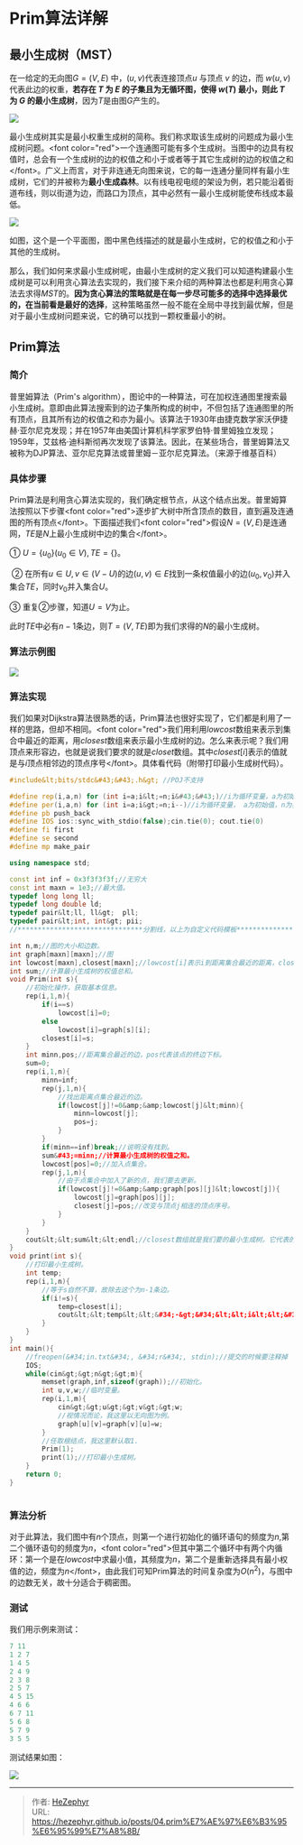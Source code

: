 # Prim算法详解

## 最小生成树（MST）

在一给定的无向图$G = (V, E)$ 中，$(u, v)$代表连接顶点$u$ 与顶点 $v$ 的边，而 $w(u, v)$ 代表此边的权重，**若存在 $T$ 为 $E$ 的子集且为无循环图，使得 $w(T)$ 最小，则此 $T$ 为 $G$ 的最小生成树**，因为$T$是由图$G$产生的。

![](https://raw.githubusercontent.com/unique-pure/NewPicGoLibrary/main/img/2020081109252713.png)


最小生成树其实是最小权重生成树的简称。我们称求取该生成树的问题成为最小生成树问题。&lt;font color=&#34;red&#34;&gt;一个连通图可能有多个生成树。当图中的边具有权值时，总会有一个生成树的边的权值之和小于或者等于其它生成树的边的权值之和&lt;/font&gt;。广义上而言，对于非连通无向图来说，它的每一连通分量同样有最小生成树，它们的并被称为**最小生成森林**。以有线电视电缆的架设为例，若只能沿着街道布线，则以街道为边，而路口为顶点，其中必然有一最小生成树能使布线成本最低。

![](https://raw.githubusercontent.com/unique-pure/NewPicGoLibrary/main/img/format%2Cpng-20231125214418948.png)

如图，这个是一个平面图，图中黑色线描述的就是最小生成树，它的权值之和小于其他的生成树。

那么，我们如何来求最小生成树呢，由最小生成树的定义我们可以知道构建最小生成树是可以利用贪心算法去实现的，我们接下来介绍的两种算法也都是利用贪心算法去求得$MST$的。**因为贪心算法的策略就是在每一步尽可能多的选择中选择最优的，在当前看是最好的选择**，这种策略虽然一般不能在全局中寻找到最优解，但是对于最小生成树问题来说，它的确可以找到一颗权重最小的树。

## Prim算法

### 简介

普里姆算法（Prim&#39;s algorithm），图论中的一种算法，可在加权连通图里搜索最小生成树。意即由此算法搜索到的边子集所构成的树中，不但包括了连通图里的所有顶点，且其所有边的权值之和亦为最小。该算法于1930年由捷克数学家沃伊捷赫·亚尔尼克发现；并在1957年由美国计算机科学家罗伯特·普里姆独立发现；1959年，艾兹格·迪科斯彻再次发现了该算法。因此，在某些场合，普里姆算法又被称为DJP算法、亚尔尼克算法或普里姆－亚尔尼克算法。（来源于维基百科）

### 具体步骤

Prim算法是利用贪心算法实现的，我们确定根节点，从这个结点出发。普里姆算法按照以下步骤&lt;font color=&#34;red&#34;&gt;逐步扩大树中所含顶点的数目，直到遍及连通图的所有顶点&lt;/font&gt;。下面描述我们&lt;font color=&#34;red&#34;&gt;假设$N=(V,E)$是连通网，$TE$是$N$上最小生成树中边的集合&lt;/font&gt;。

   ①  $U=\{u_0\}(u_0∈V) ,TE= \{\}$。

​    ②  在所有$u∈U,v∈(V-U)$的边$(u,v)∈E$找到一条权值最小的边$(u_0,v_0)$并入集合$TE$，同时$v_0$并入集合$U$。

   ③  重复②步骤，知道$U=V$为止。

此时$TE$中必有$n-1$条边，则$T=(V,TE)$即为我们求得的$N$的最小生成树。

### 算法示例图

![](https://raw.githubusercontent.com/unique-pure/NewPicGoLibrary/main/img/watermark%2Ctype_ZmFuZ3poZW5naGVpdGk%2Cshadow_10%2Ctext_aHR0cHM6Ly9ibG9nLmNzZG4ubmV0L2h6ZjA3MDE%3D%2Csize_16%2Ccolor_FFFFFF%2Ct_70-20231125214359908.png)


### 算法实现

我们如果对Dijkstra算法很熟悉的话，Prim算法也很好实现了，它们都是利用了一样的思路，但却不相同。&lt;font color=&#34;red&#34;&gt;我们用利用$lowcost$数组来表示到集合中最近的距离，用$closest$数组来表示最小生成树的边。怎么来表示呢？我们用顶点来形容边，也就是说我们要求的就是$closet$数组。其中$closest[i]$表示的值就是与$i$顶点相邻边的顶点序号&lt;/font&gt;。具体看代码（附带打印最小生成树代码）。

```cpp
#include&lt;bits/stdc&#43;&#43;.h&gt; //POJ不支持

#define rep(i,a,n) for (int i=a;i&lt;=n;i&#43;&#43;)//i为循环变量，a为初始值，n为界限值，递增
#define per(i,a,n) for (int i=a;i&gt;=n;i--)//i为循环变量， a为初始值，n为界限值，递减。
#define pb push_back
#define IOS ios::sync_with_stdio(false);cin.tie(0); cout.tie(0)
#define fi first
#define se second
#define mp make_pair

using namespace std;

const int inf = 0x3f3f3f3f;//无穷大
const int maxn = 1e3;//最大值。
typedef long long ll;
typedef long double ld;
typedef pair&lt;ll, ll&gt;  pll;
typedef pair&lt;int, int&gt; pii;
//*******************************分割线，以上为自定义代码模板***************************************//

int n,m;//图的大小和边数。
int graph[maxn][maxn];//图
int lowcost[maxn],closest[maxn];//lowcost[i]表示i到距离集合最近的距离，closest[i]表示i与之相连边的顶点序号。
int sum;//计算最小生成树的权值总和。
void Prim(int s){
    //初始化操作，获取基本信息。
    rep(i,1,n){
        if(i==s)
            lowcost[i]=0;
        else
            lowcost[i]=graph[s][i];
        closest[i]=s;
    }
    int minn,pos;//距离集合最近的边，pos代表该点的终边下标。
    sum=0;
    rep(i,1,n){
        minn=inf;
        rep(j,1,n){
            //找出距离点集合最近的边。
            if(lowcost[j]!=0&amp;&amp;lowcost[j]&lt;minn){
                minn=lowcost[j];
                pos=j;
            }
        }
        if(minn==inf)break;//说明没有找到。
        sum&#43;=minn;//计算最小生成树的权值之和。
        lowcost[pos]=0;//加入点集合。
        rep(j,1,n){
            //由于点集合中加入了新的点，我们要去更新。
            if(lowcost[j]!=0&amp;&amp;graph[pos][j]&lt;lowcost[j]){
                lowcost[j]=graph[pos][j];
                closest[j]=pos;//改变与顶点j相连的顶点序号。
            }
        }
    }
    cout&lt;&lt;sum&lt;&lt;endl;//closest数组就是我们要的最小生成树。它代表的就是边。
}
void print(int s){
    //打印最小生成树。
    int temp;
    rep(i,1,n){
        //等于s自然不算，故除去这个为n-1条边。
        if(i!=s){
            temp=closest[i];
            cout&lt;&lt;temp&lt;&lt;&#34;-&gt;&#34;&lt;&lt;i&lt;&lt;&#34;边权值为：&#34;&lt;&lt;graph[temp][i]&lt;&lt;endl;
        }
    }
}
int main(){
    //freopen(&#34;in.txt&#34;, &#34;r&#34;, stdin);//提交的时候要注释掉
    IOS;
    while(cin&gt;&gt;n&gt;&gt;m){
        memset(graph,inf,sizeof(graph));//初始化。
        int u,v,w;//临时变量。
        rep(i,1,m){
            cin&gt;&gt;u&gt;&gt;v&gt;&gt;w;
            //视情况而论，我这里以无向图为例。
            graph[u][v]=graph[v][u]=w;
        }
        //任取根结点，我这里默认取1.
        Prim(1);
        print(1);//打印最小生成树。
    }
    return 0;
}



```

### 算法分析

对于此算法，我们图中有$n$个顶点，则第一个进行初始化的循环语句的频度为$n$,第二个循环语句的频度为$n$，&lt;font color=&#34;red&#34;&gt;但其中第二个循环中有两个内循环：第一个是在$lowcost$中求最小值，其频度为$n$，第二个是重新选择具有最小权值的边，频度为$n$&lt;/font&gt;，由此我们可知Prim算法的时间复杂度为$O(n^2)$，与图中的边数无关，故十分适合于稠密图。

### 测试

我们用示例来测试：

```cpp
7 11
1 2 7
1 4 5
2 4 9
2 3 8
2 5 7
4 5 15
4 6 6
6 7 11
5 6 8
5 7 9
3 5 5
```

测试结果如图：

![](https://raw.githubusercontent.com/unique-pure/NewPicGoLibrary/main/img/watermark%2Ctype_ZmFuZ3poZW5naGVpdGk%2Cshadow_10%2Ctext_aHR0cHM6Ly9ibG9nLmNzZG4ubmV0L2h6ZjA3MDE%3D%2Csize_16%2Ccolor_FFFFFF%2Ct_70-20231125214400441.png)

---

> 作者: [HeZephyr](https://github.com/HeZephyr)  
> URL: https://hezephyr.github.io/posts/04.prim%E7%AE%97%E6%B3%95%E6%95%99%E7%A8%8B/  

